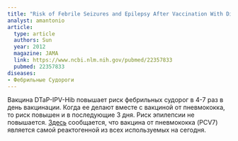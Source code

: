 ```yaml
---
title: "Risk of Febrile Seizures and Epilepsy After Vaccination With Diphtheria, Tetanus, Acellular Pertussis, Inactivated Poliovirus, and Haemophilus Influenzae Type b"
analyst: amantonio
article:
  type: article
  authors: Sun
  year: 2012
  magazine: JAMA
  link: https://www.ncbi.nlm.nih.gov/pubmed/22357833
  pubmed: 22357833
diseases:
- Фебрильные Судороги
---
```


Вакцина DTaP-IPV-Hib повышает риск фебрильных судoрог в 4-7 раз в день вакцинации. Когда ее делают вместе с вакциной от пневмококка, то риск повышен и в последующие 3 дня. Риск эпилепсии не повышается.
[Здесь](http://pediatrics.aappublications.org/content/106/2/367) сообщается, что вакцина от пневмококка (PCV7) является самой реактогенной из всех используемых на сегодня.
